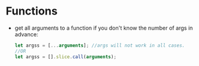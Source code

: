 # Functions

- get all arguments to a function if you don't know the number of args in advance:

  ```javascript
  let argss = [...arguments]; //args will not work in all cases.
  //OR
  let argss = [].slice.call(arguments);
  ```
